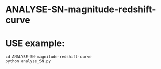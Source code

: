 # ANALYSE-SN-magnitude-redshift-curve

# USE example:  

``` 
cd ANALYSE-SN-magnitude-redshift-curve
python analyse_SN.py

```



